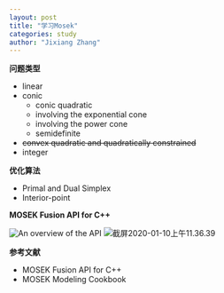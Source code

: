 ```yaml
---
layout: post
title: "学习Mosek"
categories: study
author: "Jixiang Zhang"
---
```


**问题类型**
<!-- - Linear Optimization
- Convex Quadratic and Quadratically Constrained
- Conic Quadratic (Second-Order Cone) Optimization
- Power Cone Optimization
- Conic Exponential Optimization
- Semidefinite Optimization -->
- linear
- conic
  - conic quadratic
  - involving the exponential cone
  - involving the power cone
  - semidefinite
- ~~convex quadratic and quadratically constrained~~
- integer

**优化算法**

- Primal and Dual Simplex
- Interior-point

**MOSEK Fusion API for C++**

![An overview of the API](https://tva4.sinaimg.cn/large/d494c514ly1garbbjpduyj20xo0n0acd.jpg)
![截屏2020-01-10上午11.36.39](https://tva4.sinaimg.cn/large/d494c514ly1garbaimw6lj21360jcjv4.jpg)

**参考文献**

- MOSEK Fusion API for C++
- MOSEK Modeling Cookbook